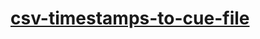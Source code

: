 [csv-timestamps-to-cue-file](https://dirkarnez.github.io/csv-timestamps-to-cue-file)
====================================================================================
